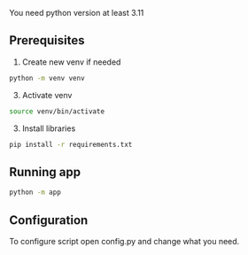 You need python version at least 3.11


## Prerequisites
1) Create new venv if needed
```bash
python -m venv venv
```
3) Activate venv
```bash
source venv/bin/activate
```

3) Install libraries
```bash
pip install -r requirements.txt
```

## Running app
```bash
python -m app
```


## Configuration 

To configure script open config.py and change what you need.